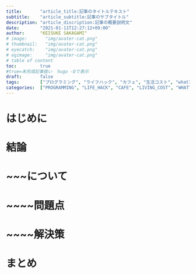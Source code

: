 ```yaml
---
title:       "article_title:記事のタイトルテキスト"
subtitle:    "article_subtitle:記事のサブタイトル"
description: "article_discription:記事の概要説明文"
date:        "2021-01-11T12:27:12+09:00"
author:      "KEISUKE SAKAGAMI"
# image:       "img/avater-cat.png"
# thumbnail:   "img/avater-cat.png"
# eyecatch:    "img/avater-cat.png"
# ogimage:     "img/avater-cat.png"
# table of content
toc:         true
#true=未完成記事扱い  hugo -Dで表示
draft:       false
tags:        ["プログラミング", "ライフハック", "カフェ", "生活コスト", "what?", "経済マネー", "健康", "思考感情メモ", "書評", "スピリチュアル", "夢日記", "エンジェルナンバー", "趣味", "サーフィン", "その他"]
categories:  ["PROGRAMMING", "LIFE_HACK", "CAFE", "LIVING_COST", "WHAT?", "ECONOMY", "HEALTH", "THOUGHTS_EMOTIONS_", "BOOK_REVIEW", "SPIRITUAL", "DREM_ANGEL_NUMBER", "HOBBY", "NON_GENRE"]
---
```

# はじめに
# 結論
# ~~~について
# ~~~~問題点
# ~~~~解決策
# まとめ